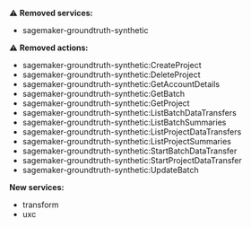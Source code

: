 :warning: **Removed services:**

- sagemaker-groundtruth-synthetic

:warning: **Removed actions:**

- sagemaker-groundtruth-synthetic:CreateProject
- sagemaker-groundtruth-synthetic:DeleteProject
- sagemaker-groundtruth-synthetic:GetAccountDetails
- sagemaker-groundtruth-synthetic:GetBatch
- sagemaker-groundtruth-synthetic:GetProject
- sagemaker-groundtruth-synthetic:ListBatchDataTransfers
- sagemaker-groundtruth-synthetic:ListBatchSummaries
- sagemaker-groundtruth-synthetic:ListProjectDataTransfers
- sagemaker-groundtruth-synthetic:ListProjectSummaries
- sagemaker-groundtruth-synthetic:StartBatchDataTransfer
- sagemaker-groundtruth-synthetic:StartProjectDataTransfer
- sagemaker-groundtruth-synthetic:UpdateBatch

**New services:**

- transform
- uxc
